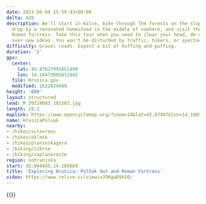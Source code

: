 ```yaml
---
date: 2021-06-04 15:59:43+00:00
delta: 420
description: We'll start in Kalce, bike through the forests on the slopes of Hrušica,
  drop by a renovated homestead in the middle of nowhere, and visit the ruins of a
  Roman fortress. Take this tour when you need to clear your head, de-stress, or mull
  over new ideas. You won't be disturbed by traffic, hikers, or spectacular views.
difficulty: Gravel roads. Expect a bit of huffing and puffing.
duration: '2'
gpx:
  center:
    lat: 45.87627091651499
    lon: 14.18473005871942
  file: Hrusica.gpx
  modified: 1622824689
height: '600'
layout: structured
lead: M_20210603_101503.jpg
length: 19.2
maplink: https://www.opencyclemap.org/?zoom=14&lat=45.87497&lon=14.19897&layers=B0000
name: HrusicaPolsak
nearby:
- /hikes/svlovrenc
- /hikes/oblenk
- /hikes/planinskagora
- /biking/zibrse
- /biking/zaplanarovte
region: notranjska
start: 45.894845,14.189669
title: 'Exploring Hrušica: Polšak Hut and Roman Fortress'
video: https://www.relive.cc/view/vJOKgwD9k5O/
---
```

{{<hike-details description="yes">}}

